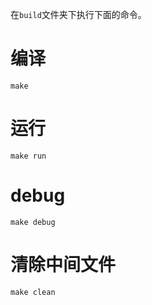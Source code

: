 在`build`文件夹下执行下面的命令。

# 编译
```shell
make
```

# 运行
```shell
make run
```

# debug
```shell
make debug
```

# 清除中间文件
```shell
make clean
```